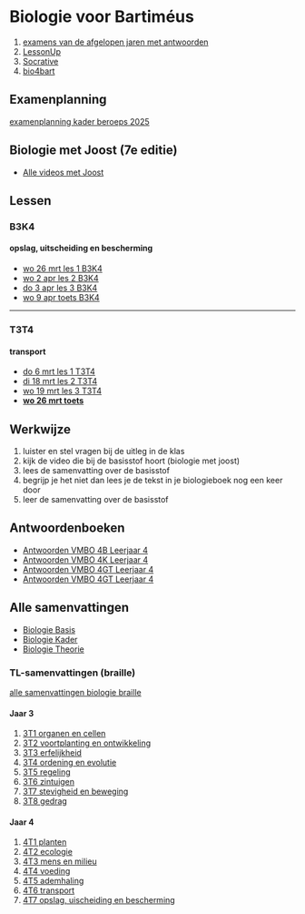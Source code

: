 # Biologie voor Bartiméus


1. [examens van de afgelopen jaren met antwoorden](https://www.examenblad.nl)
2. [LessonUp](https://www.lessonup.com/site/nl)
3. [Socrative](https://www.socrative.com)
4. [bio4bart](https://edequartel.github.io/biologie/)

## Examenplanning
[examenplanning kader beroeps 2025](examenkb.md)


## Biologie met Joost (7e editie)
- [Alle videos met Joost](https://www.biologiemetjoost.nl/alles-om-je-te-helpen-met-biologie)

## Lessen

### B3K4
<!--#### voeding en spijsvertering
- [wo 12 feb les 1 B3K4](kblw/spijsverteringles1.md)
- [wo 12 feb les 2 B3K4](kblw/spijsverteringles2.md)

#### ademhaling
- [do 20 feb les 1 B3K4](kblw/ademhalingles1.md)
- [do 20 feb les 2 B3K4](kblw/ademhalingles2.md)
- [do 20 feb les 3 B3K4](kblw/ademhalingles3.md)
- [do 20 feb les 4 B3K4](kblw/ademhalingles4.md)

#### transport
- [wo 5 mrt les 1 B3K4](kblw/transportles1.md)
- [wo 5 mrt les 2 B3K4](kblw/transportles2.md)
- [do 6 mrt les 3 B3K4](kblw/transportles3.md)
- [do 6 mrt toets B3K4](kblw/transporttoets.md)
- wo 19 mrt toets nakijken-->

#### opslag, uitscheiding en bescherming
- [wo 26 mrt les 1 B3K4](kblw/opslag1.md)
- [wo 2 apr les 2 B3K4](kblw/opslag2.md)
- [do 3 apr les 3 B3K4](kblw/opslag3.md)
- [wo 9 apr toets B3K4](kblw/opslagtoets.md)

---

### T3T4 

<!--#### voeding en spijsvetering
- [wo 12 feb les 1 T3T4](tlw/spijsverteringles1.md)
- [wo 12 feb les 2 T3T4](tlw/spijsverteringles2.md)
- [do 13 feb les 3 T3T4](tlw/spijsverteringles3.md)
- [do 13 feb les 4 T3T4](tlw/spijsverteringles4.md)
- [**wo 19 feb toets spijsvertering T3T4**](tlw/spijsverteringles_toets.md)


#### ademhaling
- [wo 5 mrt les 1 T3T4](tlw/ademhalingles1.md)
- [wo 5 mrt les 2 T3T4](tlw/ademhalingles2.md)
- [do 6 mrt toets T3T4](tlw/ademhalingtoets.md)-->


#### transport
- [do 6 mrt les 1 T3T4](tlw/transportles1.md)
- [di 18 mrt les 2 T3T4](tlw/transportles2.md)
- [wo 19 mrt les 3 T3T4](tlw/transportles3.md)
- [**wo 26 mrt toets**](tlw/transporttoets.md)

<!--
#### opslag, uitscheiding en bescherming
- [wo 26 mrt les 1 B3K4](tlw/opslag1.md)
- [do 27 mrt les 2 B3K4](tlw/opslag2.md)
- [wo 1 apr les 3 B3K4](tlw/opslag3.md)
- [wo 1 apr toets B3K4](tlw/opslagtoets.md)
-->


## Werkwijze
1. luister en stel vragen bij de uitleg in de klas
2. kijk de video die bij de basisstof hoort (biologie met joost)
2. lees de samenvatting over de basisstof
4. begrijp je het niet dan lees je de tekst in je biologieboek nog een keer door
5. leer de samenvatting over de basisstof

## Antwoordenboeken
* [Antwoorden VMBO 4B Leerjaar 4](antwoordenboek/4B_antwoordenboek.pdf)
* [Antwoorden VMBO 4K Leerjaar 4](antwoordenboek/4K_antwoordenboek.pdf)
* [Antwoorden VMBO 4GT Leerjaar 4](antwoordenboek/4GT_antwoordenboek.pdf)
* [Antwoorden VMBO 4GT Leerjaar 4](antwoordenboek/GT/4GT_antwoorden.md)


## Alle samenvattingen
- [Biologie Basis](samenvattingen/b/OTO_B3B4.pdf)
- [Biologie Kader](samenvattingen/k/SV3K4K.pdf)
- [Biologie Theorie](samenvattingen/tl/SV3T4T.pdf)

### TL-samenvattingen (braille)

[alle samenvattingen biologie braille](TLsamenvattingenbiologie.md)

#### Jaar 3
1. [3T1 organen en cellen](samenvattingen/tl/3t1organenencellen.md)
1. [3T2 voortplanting en ontwikkeling](samenvattingen/tl/3t2voortplanting.md)
1. [3T3 erfelijkheid](samenvattingen/tl/3t3erfelijkheid.md)
1. [3T4 ordening en evolutie](samenvattingen/tl/3t4ordeningenevolutie.md)
1. [3T5 regeling](samenvattingen/tl/3t5regeling.md)
1. [3T6 zintuigen](samenvattingen/tl/3t6zintuigen.md)
1. [3T7 stevigheid en beweging](samenvattingen/tl/3t7stevigheid.md)
1. [3T8 gedrag](samenvattingen/tl/3t8gedrag.md)

#### Jaar 4
1. [4T1 planten](samenvattingen/tl/4t1planten.md)
1. [4T2 ecologie](samenvattingen/tl/4t2ecologie.md)
1. [4T3 mens en milieu](samenvattingen/tl/4t3mensenmilieu.md)
1. [4T4 voeding](samenvattingen/tl/4t4voeding.md)
1. [4T5 ademhaling](samenvattingen/tl/4t5gaswisseling.md)
1. [4T6 transport](samenvattingen/tl/4t6transport.md)
2. [4T7 opslag, uischeiding en bescherming](samenvattingen/tl/4t7opslag.md)


